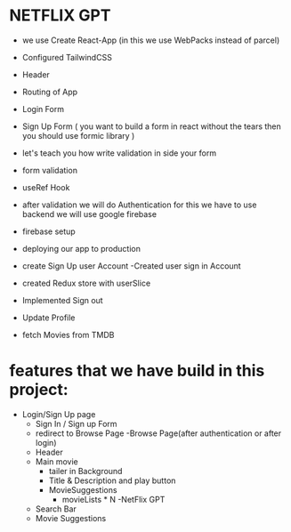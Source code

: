 # NETFLIX GPT

- we use Create React-App (in this we use WebPacks instead of parcel)
- Configured TailwindCSS 
- Header
- Routing of App
- Login Form
- Sign Up Form ( you want to build a form in react without the tears then you should use formic library )
- let's teach you how write validation in side your form
- form validation
- useRef Hook
- after validation we will do Authentication for this we have to use backend we will use google firebase
- firebase setup
- deploying our app to production

- create Sign Up user Account
-Created user sign in Account
- created Redux  store with userSlice 
- Implemented Sign out
- Update Profile
- fetch Movies from TMDB



# features that we have build in this project:
- Login/Sign Up page
  - Sign In / Sign up Form
  - redirect to Browse Page 
-Browse Page(after authentication or after login)
   - Header
   - Main movie
     - tailer in Background
     - Title & Description and play button
     - MovieSuggestions
        - movieLists * N
-NetFlix GPT
   - Search Bar
   - Movie Suggestions


